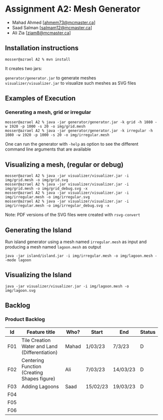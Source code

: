 # Assignment A2: Mesh Generator

-   Mahad Ahmed [ahmem73@mcmaster.ca]
-   Saad Salman [salmam12@mcmaster.ca]
-   Ali Zia [ziam8@mcmaster.ca]


## Installation instructions

```
mosser@azrael A2 % mvn install
```
It creates two jars:

`generator/generator.jar` to generate meshes  
`visualizer/visualizer.jar` to visualize such meshes as SVG files

## Examples of Execution

### Generating a mesh, grid or irregular

```
mosser@azrael A2 % java -jar generator/generator.jar -k grid -h 1080 -w 1920 -p 1000 -s 20 -o img/grid.mesh
mosser@azrael A2 % java -jar generator/generator.jar -k irregular -h 1080 -w 1920 -p 1000 -s 20 -o img/irregular.mesh
```
One can run the generator with `-help` as option to see the different command line arguments that are available

## Visualizing a mesh, (regular or debug)

```
mosser@azrael A2 % java -jar visualizer/visualizer.jar -i img/grid.mesh -o img/grid.svg          
mosser@azrael A2 % java -jar visualizer/visualizer.jar -i img/grid.mesh -o img/grid_debug.svg -x
mosser@azrael A2 % java -jar visualizer/visualizer.jar -i img/irregular.mesh -o img/irregular.svg   
mosser@azrael A2 % java -jar visualizer/visualizer.jar -i img/irregular.mesh -o img/irregular_debug.svg -x
```
Note: PDF versions of the SVG files were created with `rsvg-convert`

## Generating the Island
Run island generator using a mesh named `irregular.mesh` as input and producing a mesh named `lagoon.mesh` as output
```
java -jar island/island.jar -i img/irregular.mesh -o img/lagoon.mesh --mode lagoon
```

## Visualizing the Island
```
java -jar visualizer/visualizer.jar -i img/lagoon.mesh -o img/lagoon.svg
```

## Backlog

### Product Backlog

| Id  | Feature title                                                   | Who?         | Start    | End      | Status |
| :-: | --------------------------------------------------------------- | ------------ | -------- | -------- | ------ |
| F01 | Tile Creation Water and Land (Differentiation)                   | Mahad         | 1/03/23  | 7/3/23 | D      |
| F02 | Centering Function (Creating Shapes figure)                     | Ali            | 7/03/23 | 14/03/23 | D      |
| F03 | Adding Lagoons                                                  | Saad         | 15/02/23 | 19/03/23 | D      |
| F04 |                                                                 |           |  | |       |
| F05 |                                                                 |           |  |  |      |
| F06 |                                                                 |           |  |  |       |
